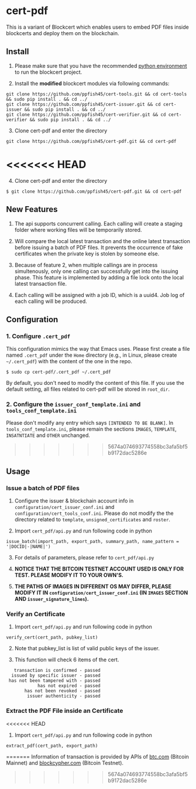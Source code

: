 # cert-pdf
This is a variant of Blockcert which enables users to embed PDF files inside blockcerts and deploy them on the blockchain.

## Install

1. Please make sure that you have the recommended [python environment](https://github.com/blockchain-certificates/cert-issuer/blob/master/docs/virtualenv.md) to run the blockcert project.

2. Install the **modified** blockcert modules via following commands:

```
git clone https://github.com/ppfish45/cert-tools.git && cd cert-tools && sudo pip install . && cd ../
git clone https://github.com/ppfish45/cert-issuer.git && cd cert-issuer && sudo pip install . && cd ../
git clone https://github.com/ppfish45/cert-verifier.git && cd cert-verifier && sudo pip install . && cd ../
```

3. Clone cert-pdf and enter the directory

```
git clone https://github.com/ppfish45/cert-pdf.git && cd cert-pdf
```

<<<<<<< HEAD
=======
4. Clone cert-pdf and enter the directory

```
$ git clone https://github.com/ppfish45/cert-pdf.git && cd cert-pdf
```

## New Features

1. The api supports concurrent calling. Each calling will create a staging folder where working files will be temporarily stored.

2. Will compare the local latest transaction and the online latest transaction before issuing a batch of PDF files. It prevents the occurrence of fake certificates when the private key is stolen by someone else. 

3. Because of feature 2, when multiple callings are in process simultenously, only one calling can successfully get into the issuing phase. This feature is implemented by adding a file lock onto the local latest transaction file.

4. Each calling will be assigned with a job ID, which is a uuid4. Job log of each calling will be produced. 

## Configuration

### 1. Configure `.cert_pdf`

This configuration mimics the way that Emacs uses. Please first create a file named `.cert_pdf` under the `Home` directory (e.g., in Linux, please create `~/.cert_pdf`) with the content of the one in the repo.

```
$ sudo cp cert-pdf/.cert_pdf ~/.cert_pdf
```

By default, you don't need to modify the content of this file. If you use the default setting, all files related to cert-pdf will be stored in `root_dir`.

### 2. Configure the `issuer_conf_template.ini` and `tools_conf_template.ini`

Please don't modify any entry which says `[INTENDED TO BE BLANK]`. In `tools_conf_template.ini`, please remain the sections `IMAGES`, `TEMPLATE`, `INSATNTIATE` and `OTHER` unchanged.

>>>>>>> 5674a074693774558bc3afa5bf5b9172dac5286e
## Usage

### Issue a batch of PDF files

1. Configure the issuer & blockchain account info in `configuration/cert_issuer_conf.ini` and `configuration/cert_tools_conf.ini`. Please do not modify the the directory related to `template`, `unsigned_certificates` and `roster`.

2. Import `cert_pdf/api.py` and run following code in python
  ``` 
  issue_batch(import_path, export_path, summary_path, name_pattern = '|DOCID|-|NAME|')
  ```

3. For details of parameters, please refer to `cert_pdf/api.py`

4. **NOTICE THAT THE BITCOIN TESTNET ACCOUNT USED IS ONLY FOR TEST. PLEASE MODIFY IT TO YOUR OWN'S.**

5. **THE PATHS OF IMAGES IN DIFFERENT OS MAY DIFFER, PLEASE MODIFY IT IN `configuration/cert_issuer_conf.ini` (IN `IMAGES` SECTION AND `issuer_signature_lines`).**

### Verify an Certificate

1. Import `cert_pdf/api.py` and run following code in python
  ``` 
  verify_cert(cert_path, pubkey_list)
  ```

2. Note that pubkey_list is list of valid public keys of the issuer.

3. This function will check 6 items of the cert.
```
   transaction is confirmed - passed
  issued by specific issuer - passed
 has not been tampered with - passed
            has not expired - passed
       has not been revoked - passed
        issuer authenticity - passed
```

### Extract the PDF File inside an Certificate

<<<<<<< HEAD
1. Import `cert_pdf/api.py` and run following code in python
  ``` 
  extract_pdf(cert_path, export_path)
  ```
=======
Information of transaction is provided by APIs of [btc.com](btc.com) (Bitcoin Mainnet) and [blockcypher.com](blockcypher.com) (Bitcoin Testnet).
>>>>>>> 5674a074693774558bc3afa5bf5b9172dac5286e

